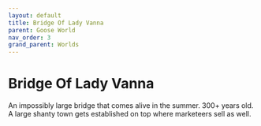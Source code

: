 ```yaml
---
layout: default
title: Bridge Of Lady Vanna
parent: Goose World
nav_order: 3
grand_parent: Worlds
---
```

# Bridge Of Lady Vanna
An impossibly large bridge that comes alive in the summer. 300+ years old. A large shanty town gets established on top where marketeers sell as well.

